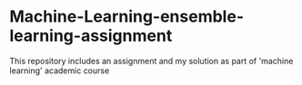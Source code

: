 # Machine-Learning-ensemble-learning-assignment
This repository includes an assignment and my solution as part of 'machine learning' academic course
